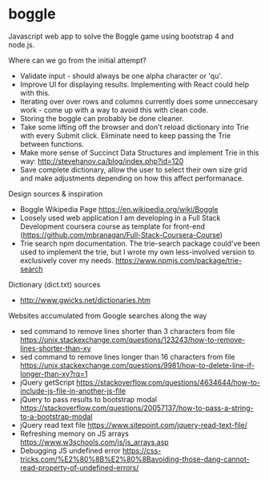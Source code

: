 # boggle

Javascript web app to solve the Boggle game using bootstrap 4 and node.js.

Where can we go from the initial attempt?
- Validate input - should always be one alpha character or 'qu'.
- Improve UI for displaying results. Implementing with React could help with this.
- Iterating over over rows and columns currently does some unneccesary work - come up with a way to avoid this with clean code.
- Storing the boggle can probably be done cleaner.
- Take some lifting off the browser and don't reload dictionary into Trie with every Submit click. Eliminate need to keep passing the Trie between functions.
- Make more sense of Succinct Data Structures and implement Trie in this way: http://stevehanov.ca/blog/index.php?id=120
- Save complete dictionary, allow the user to select their own size grid and make adjustments depending on how this affect performanace.

Design sources & inspiration
- Boggle Wikipedia Page https://en.wikipedia.org/wiki/Boggle
- Loosely used web application I am developing in a Full Stack Development coursera course as template for front-end (https://github.com/mbranagan/Full-Stack-Coursera-Course)
- Trie search npm documentation. The trie-search package could've been used to implement the trie, but I wrote my own less-involved version to exclusively cover my needs. https://www.npmjs.com/package/trie-search

Dictionary (dict.txt) sources
- http://www.gwicks.net/dictionaries.htm

Websites accumulated from Google searches along the way
- sed command to remove lines shorter than 3 characters from file https://unix.stackexchange.com/questions/123243/how-to-remove-lines-shorter-than-xy
- sed command to remove lines longer than 16 characters from file https://unix.stackexchange.com/questions/9981/how-to-delete-line-if-longer-than-xy?rq=1
- jQuery getScript https://stackoverflow.com/questions/4634644/how-to-include-js-file-in-another-js-file
- jQuery to pass results to bootstrap modal https://stackoverflow.com/questions/20057137/how-to-pass-a-string-to-a-bootstrap-modal
- jQuery read text file https://www.sitepoint.com/jquery-read-text-file/
- Refreshing memory on JS arrays https://www.w3schools.com/js/js_arrays.asp
- Debugging JS undefined error https://css-tricks.com/%E2%80%8B%E2%80%8Bavoiding-those-dang-cannot-read-property-of-undefined-errors/
